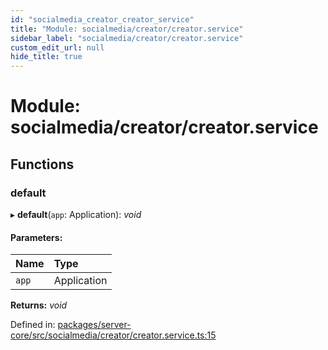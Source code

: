 ```yaml
---
id: "socialmedia_creator_creator_service"
title: "Module: socialmedia/creator/creator.service"
sidebar_label: "socialmedia/creator/creator.service"
custom_edit_url: null
hide_title: true
---
```


# Module: socialmedia/creator/creator.service

## Functions

### default

▸ **default**(`app`: Application): *void*

#### Parameters:

Name | Type |
:------ | :------ |
`app` | Application |

**Returns:** *void*

Defined in: [packages/server-core/src/socialmedia/creator/creator.service.ts:15](https://github.com/xr3ngine/xr3ngine/blob/77d12cea0/packages/server-core/src/socialmedia/creator/creator.service.ts#L15)
